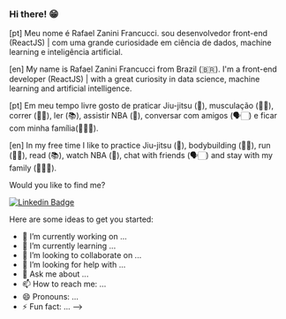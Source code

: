 ### Hi there! 😁

[pt] Meu nome é Rafael Zanini Francucci. sou desenvolvedor front-end (ReactJS) | com uma grande curiosidade em ciência de dados, machine learning e inteligência artificial.

[en] My name is Rafael Zanini Francucci from Brazil (🇧🇷). I'm a front-end developer (ReactJS) | with a great curiosity in data science, machine learning and artificial intelligence.

[pt] Em meu tempo livre gosto de praticar Jiu-jitsu (🥋), musculação (💪🏼), correr (🏃🏼), ler (📚), assistir NBA (🏀), conversar com amigos (🗣️🏻) e ficar com minha família(👨‍👩‍👧).

[en] In my free time I like to practice Jiu-jitsu (🥋), bodybuilding (💪🏼), run (🏃🏼), read (📚), watch NBA (🏀), chat with friends (🗣️🏻) and stay with my family (👨‍👩‍👧).


Would you like to find me?

[![Linkedin Badge](https://img.shields.io/badge/-LinkedIn-blue?style=flat-square&logo=Linkedin&logoColor=white&link=https://https://www.linkedin.com/in/rafaelzaninifrancucci/)](https://www.linkedin.com/in/rafaelzaninifrancucci/)




Here are some ideas to get you started:

- 🔭 I’m currently working on ...
- 🌱 I’m currently learning ...
- 👯 I’m looking to collaborate on ...
- 🤔 I’m looking for help with ...
- 💬 Ask me about ...
- 📫 How to reach me: ...
- 😄 Pronouns: ...
- ⚡ Fun fact: ...
-->
